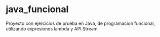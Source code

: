 # java_funcional
Proyecto con ejercicios de prueba en Java, de programacion funcional, utilizando expresiones lambda y API Stream
